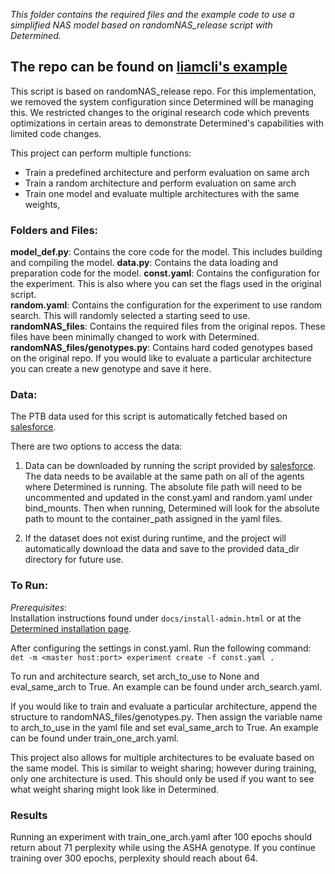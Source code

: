 *This folder contains the required files and the example code to use a simplified NAS model based on randomNAS_release script with Determined.*
## The repo can be found on [liamcli's example](https://github.com/liamcli/randomNAS_release/tree/6513a0a6a781ed1f0009ccd9bae622ae7f0a961d)

This script is based on randomNAS_release repo. For this implementation, we removed the system configuration since Determined will be managing this. We restricted changes to the original research code which prevents optimizations in certain areas to demonstrate Determined's capabilities with limited code changes.

This project can perform multiple functions:
  * Train a predefined architecture and perform evaluation on same arch
  * Train a random architecture and perform evaluation on same arch
  * Train one model and evaluate multiple architectures with the same weights,

### Folders and Files:
   **model_def.py**: Contains the core code for the model. This includes building and compiling the model.
   **data.py**: Contains the data loading and preparation code for the model.
   **const.yaml**: Contains the configuration for the experiment. This is also where you can set the flags used in the original script.  
   **random.yaml**: Contains the configuration for the experiment to use random search. This will randomly selected a starting seed to use.
   **randomNAS_files**: Contains the required files from the original repos. These files have been minimally changed to work with Determined.
   **randomNAS_files/genotypes.py**: Contains hard coded genotypes based on the original repo. If you would like to evaluate a particular architecture you can create a new genotype and save it here.  

### Data:
   The PTB data used for this script is automatically fetched based on [salesforce](https://github.com/salesforce/awd-lstm-lm/blob/32fcb42562aeb5c7e6c9dec3f2a3baaaf68a5cb5/getdata.sh).

   There are two options to access the data:
     
   1. Data can be downloaded by running the script provided by [salesforce](https://github.com/salesforce/awd-lstm-lm/blob/32fcb42562aeb5c7e6c9dec3f2a3baaaf68a5cb5/getdata.sh). The data needs to be available at the same path on all of the agents where Determined is running. The absolute file path will need to be uncommented and updated in the const.yaml and random.yaml under bind_mounts. Then when running, Determined will look for the absolute path to mount to the container_path assigned in the yaml files.  
     
   2. If the dataset does not exist during runtime, and the project will automatically download the data and save to the provided data_dir directory for future use.


### To Run:
   *Prerequisites*:  
      Installation instructions found under `docs/install-admin.html` or at the [Determined installation page](https://docs.determined.ai/latest/index.html).

   After configuring the settings in const.yaml. Run the following command:
     `det -m <master host:port> experiment create -f const.yaml . `

   To run and architecture search, set arch_to_use to None and eval_same_arch to True. An example can be found under arch_search.yaml.

   If you would like to train and evaluate a particular architecture, append the structure to randomNAS_files/genotypes.py. Then assign the variable name to arch_to_use in the yaml file and set eval_same_arch to True. An example can be found under train_one_arch.yaml.

   This project also allows for multiple architectures to be evaluate based on the same model. This is similar to weight sharing; however during training, only one architecture is used. This should only be used if you want to see what weight sharing might look like in Determined.

### Results
   Running an experiment with train_one_arch.yaml after 100 epochs should return about 71 perplexity while using the ASHA genotype. If you continue training over 300 epochs, perplexity should reach about 64.
